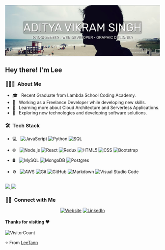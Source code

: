 <img src="https://raw.githubusercontent.com/AVS1508/AVS1508/master/assets/Aditya%20Vikram%20Singh%20Banner.png">

<h2> Hey there! I'm Lee</h2>

<h3> 👨🏻‍💻 &nbsp;About Me </h3>

- 🎓 &nbsp; Recent Graduate from Lambda School Coding Academy.
- 💼 &nbsp; Working as a Freelance Developer while developing new skills.
- 🌱 &nbsp; Learning more about Cloud Architecture and Serverless Applications.
- 🤔 &nbsp; Exploring new technologies and developing software solutions.

<h3> 🛠 &nbsp;Tech Stack</h3>

- 💻 &nbsp;
  ![JavaScript](https://img.shields.io/badge/-JavaScript-333333?style=flat&logo=javascript)
  ![Python](https://img.shields.io/badge/-Python-333333?style=flat&logo=python)
  ![SQL](https://img.shields.io/badge/-SQL-333333?style=flat&logo=sql)

- 🌐 &nbsp;
  ![Node.js](https://img.shields.io/badge/-Node.js-333333?style=flat&logo=node.js)
  ![React](https://img.shields.io/badge/-React-333333?style=flat&logo=react)
  ![Redux](https://img.shields.io/badge/-Redux-333333?style=flat&logo=redux)
  ![HTML5](https://img.shields.io/badge/-HTML5-333333?style=flat&logo=HTML5)
  ![CSS](https://img.shields.io/badge/-CSS-333333?style=flat&logo=CSS3&logoColor=1572B6)
  ![Bootstrap](https://img.shields.io/badge/-Bootstrap-333333?style=flat&logo=bootstrap&logoColor=563D7C)
- 🛢 &nbsp;
  ![MySQL](https://img.shields.io/badge/-MySQL-333333?style=flat&logo=mysql)
  ![MongoDB](https://img.shields.io/badge/-MongoDB-333333?style=flat&logo=mongodb)
  ![Postgres](https://img.shields.io/badge/-Postgres-333333?style=flat&logo=postgresql)
- ⚙️ &nbsp;
  ![AWS](https://img.shields.io/badge/-AWS-333333?style=flat&logo=amazon)
  ![Git](https://img.shields.io/badge/-Git-333333?style=flat&logo=git)
  ![GitHub](https://img.shields.io/badge/-GitHub-333333?style=flat&logo=github)
  ![Markdown](https://img.shields.io/badge/-Markdown-333333?style=flat&logo=markdown)
  ![Visual Studio Code](https://img.shields.io/badge/-Visual%20Studio%20Code-333333?style=flat&logo=visual-studio-code&logoColor=007ACC)

<br/>

<a href="https://github.com/LeeTann">
  <img height="180em" src="https://github-readme-stats.vercel.app/api?username=LeeTann&theme=buefy&show_icons=true" />
  <img height="180em" src="https://github-readme-stats.vercel.app/api/top-langs/?username=LeeTann&theme=buefy&layout=compact" />
</a>

<br/>

<h3> 🤝🏻 &nbsp;Connect with Me </h3>

<p align="center">
<a href="https://www.leetann.me"><img alt="Website" src="https://img.shields.io/badge/Website-www.leetann.me-blue?style=flat-square&logo=google-chrome"></a>
<a href="https://www.linkedin.com/in/leetann/"><img alt="LinkedIn" src="https://img.shields.io/badge/LinkedIn-Lee%20Tann%20-blue?style=flat-square&logo=linkedin"></a>
</p>

#### Thanks for visiting :heart:
![VisitorCount](https://profile-counter.glitch.me/LeeTann/count.svg)

⭐️ From [LeeTann](https://github.com/LeeTann)
